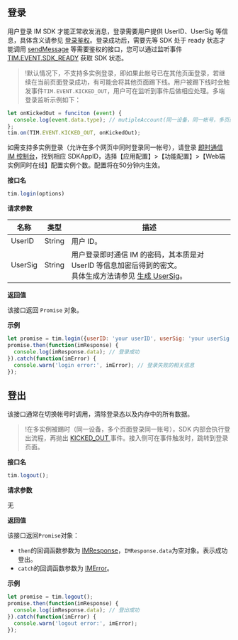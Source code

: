 ## 登录
用户登录 IM SDK 才能正常收发消息，登录需要用户提供 UserID、UserSig 等信息，具体含义请参见 [登录鉴权](https://cloud.tencent.com/document/product/269/31999)。登录成功后，需要先等 SDK 处于 ready 状态才能调用 [sendMessage](https://imsdk-1252463788.file.myqcloud.com/IM_DOC/Web/SDK.html#sendMessage) 等需要鉴权的接口，您可以通过监听事件 [TIM.EVENT.SDK_READY](https://imsdk-1252463788.file.myqcloud.com/IM_DOC/Web/module-EVENT.html#.SDK_READY) 获取 SDK 状态。

>!默认情况下，不支持多实例登录，即如果此帐号已在其他页面登录，若继续在当前页面登录成功，有可能会将其他页面踢下线。用户被踢下线时会触发事件`TIM.EVENT.KICKED_OUT`，用户可在监听到事件后做相应处理。多端登录监听示例如下：
```javascript
let onKickedOut = funciton (event) {
  console.log(event.data.type); // mutipleAccount(同一设备，同一帐号，多页面登录被踢)
};
tim.on(TIM.EVENT.KICKED_OUT, onKickedOut);
```
如需支持多实例登录（允许在多个网页中同时登录同一帐号），请登录 [即时通信 IM 控制台](https://console.cloud.tencent.com/avc)，找到相应 SDKAppID，选择【应用配置】>【功能配置】>【Web端实例同时在线】配置实例个数。配置将在50分钟内生效。


**接口名**

```javascript
tim.login(options)
```

**请求参数**

| 名称      | 类型     | 描述                                                         |
| --------- | -------- | ------------------------------------------------------------ |
| UserID  | String | 用户 ID。                                                       |
| UserSig | String | 用户登录即时通信 IM 的密码，其本质是对 UserID 等信息加密后得到的密文。<br/>具体生成方法请参见 [生成 UserSig](https://cloud.tencent.com/document/product/269/32688)。 |

**返回值**

该接口返回 `Promise` 对象。

**示例**

```javascript
let promise = tim.login({userID: 'your userID', userSig: 'your userSig'});
promise.then(function(imResponse) {
  console.log(imResponse.data); // 登录成功
}).catch(function(imError) {
  console.warn('login error:', imError); // 登录失败的相关信息
});
```



## 登出
该接口通常在切换帐号时调用，清除登录态以及内存中的所有数据。
>!在多实例被踢时（同一设备，多个页面登录同一账号），SDK 内部会执行登出流程，再抛出 [KICKED_OUT ](https://imsdk-1252463788.file.myqcloud.com/IM_DOC/Web/module-EVENT.html#.KICKED_OUT)事件。接入侧可在事件触发时，跳转到登录页面。

**接口名**

```js
tim.logout();
```

**请求参数**

无

**返回值**

该接口返回`Promise`对象：
- `then`的回调函数参数为 [IMResponse](https://imsdk-1252463788.file.myqcloud.com/IM_DOC/Web/global.html#IMResponse)，`IMResponse.data`为空对象。表示成功登出。
- `catch`的回调函数参数为 [IMError](https://imsdk-1252463788.file.myqcloud.com/IM_DOC/Web/global.html#IMError)。

**示例**

```js
let promise = tim.logout();
promise.then(function(imResponse) {
  console.log(imResponse.data); // 登出成功
}).catch(function(imError) {
  console.warn('logout error:', imError);
});
```

